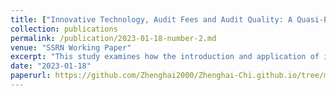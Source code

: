 ```yaml
---
title: ["Innovative Technology, Audit Fees and Audit Quality: A Quasi-Experiment from China"] (https://papers.ssrn.com/sol3/papers.cfm?abstract_id=4200994)
collection: publications
permalink: /publication/2023-01-18-number-2.md
venue: "SSRN Working Paper"
excerpt: "This study examines how the introduction and application of innovative technology affect audit fees and audit quality."
date: "2023-01-18"
paperurl: https://github.com/Zhenghai2000/Zhenghai-Chi.github.io/tree/master/files/working_paper2.pdf
---
```

